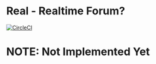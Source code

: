 # Real - Realtime Forum?

[![CircleCI]][CILink]

[CircleCI]: https://circleci.com/gh/hiroaki-yamamoto/real.svg?style=svg
[CILink]: https://circleci.com/gh/hiroaki-yamamoto/real

# NOTE: Not Implemented Yet
